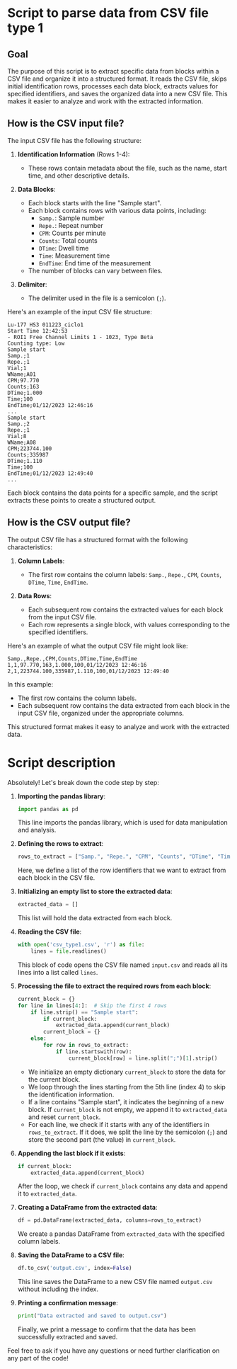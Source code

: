 # Script to parse data from CSV file type 1

## Goal
The purpose of this script is to extract specific data from blocks within a CSV file and organize it into a structured format. It reads the CSV file, skips initial identification rows, processes each data block, extracts values for specified identifiers, and saves the organized data into a new CSV file. This makes it easier to analyze and work with the extracted information.
## How is the CSV input file?
The input CSV file has the following structure:

1. **Identification Information** (Rows 1-4):
   - These rows contain metadata about the file, such as the name, start time, and other descriptive details.

2. **Data Blocks**:
   - Each block starts with the line "Sample start".
   - Each block contains rows with various data points, including:
     - `Samp.`: Sample number
     - `Repe.`: Repeat number
     - `CPM`: Counts per minute
     - `Counts`: Total counts
     - `DTime`: Dwell time
     - `Time`: Measurement time
     - `EndTime`: End time of the measurement
   - The number of blocks can vary between files.

3. **Delimiter**:
   - The delimiter used in the file is a semicolon (`;`).

Here's an example of the input CSV file structure:

```
Lu-177 HS3 011223_ciclo1
Start Time 12:42:53
- ROI1 Free Channel Limits 1 - 1023, Type Beta
Counting type: Low
Sample start
Samp.;1
Repe.;1
Vial;1
WName;A01
CPM;97.770
Counts;163
DTime;1.000
Time;100
EndTime;01/12/2023 12:46:16
...
Sample start
Samp.;2
Repe.;1
Vial;8
WName;A08
CPM;223744.100
Counts;335987
DTime;1.110
Time;100
EndTime;01/12/2023 12:49:40
...
```

Each block contains the data points for a specific sample, and the script extracts these points to create a structured output.
## How is the CSV output file?
The output CSV file has a structured format with the following characteristics:

1. **Column Labels**:
   - The first row contains the column labels: `Samp.`, `Repe.`, `CPM`, `Counts`, `DTime`, `Time`, `EndTime`.

2. **Data Rows**:
   - Each subsequent row contains the extracted values for each block from the input CSV file.
   - Each row represents a single block, with values corresponding to the specified identifiers.

Here's an example of what the output CSV file might look like:

```
Samp.,Repe.,CPM,Counts,DTime,Time,EndTime
1,1,97.770,163,1.000,100,01/12/2023 12:46:16
2,1,223744.100,335987,1.110,100,01/12/2023 12:49:40
```

In this example:
- The first row contains the column labels.
- Each subsequent row contains the data extracted from each block in the input CSV file, organized under the appropriate columns. 

This structured format makes it easy to analyze and work with the extracted data.
# Script description
Absolutely! Let's break down the code step by step:

1. **Importing the pandas library**:
    ```python
    import pandas as pd
    ```
    This line imports the pandas library, which is used for data manipulation and analysis.

2. **Defining the rows to extract**:
    ```python
    rows_to_extract = ["Samp.", "Repe.", "CPM", "Counts", "DTime", "Time", "EndTime"]
    ```
    Here, we define a list of the row identifiers that we want to extract from each block in the CSV file.

3. **Initializing an empty list to store the extracted data**:
    ```python
    extracted_data = []
    ```
    This list will hold the data extracted from each block.

4. **Reading the CSV file**:
    ```python
    with open('csv_type1.csv', 'r') as file:
        lines = file.readlines()
    ```
    This block of code opens the CSV file named `input.csv` and reads all its lines into a list called `lines`.

5. **Processing the file to extract the required rows from each block**:
    ```python
    current_block = {}
    for line in lines[4:]:  # Skip the first 4 rows
        if line.strip() == "Sample start":
            if current_block:
                extracted_data.append(current_block)
            current_block = {}
        else:
            for row in rows_to_extract:
                if line.startswith(row):
                    current_block[row] = line.split(";")[1].strip()
    ```
    - We initialize an empty dictionary `current_block` to store the data for the current block.
    - We loop through the lines starting from the 5th line (index 4) to skip the identification information.
    - If a line contains "Sample start", it indicates the beginning of a new block. If `current_block` is not empty, we append it to `extracted_data` and reset `current_block`.
    - For each line, we check if it starts with any of the identifiers in `rows_to_extract`. If it does, we split the line by the semicolon (`;`) and store the second part (the value) in `current_block`.

6. **Appending the last block if it exists**:
    ```python
    if current_block:
        extracted_data.append(current_block)
    ```
    After the loop, we check if `current_block` contains any data and append it to `extracted_data`.

7. **Creating a DataFrame from the extracted data**:
    ```python
    df = pd.DataFrame(extracted_data, columns=rows_to_extract)
    ```
    We create a pandas DataFrame from `extracted_data` with the specified column labels.

8. **Saving the DataFrame to a CSV file**:
    ```python
    df.to_csv('output.csv', index=False)
    ```
    This line saves the DataFrame to a new CSV file named `output.csv` without including the index.

9. **Printing a confirmation message**:
    ```python
    print("Data extracted and saved to output.csv")
    ```
    Finally, we print a message to confirm that the data has been successfully extracted and saved.

Feel free to ask if you have any questions or need further clarification on any part of the code!
